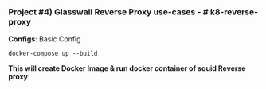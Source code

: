 ### Project #4) Glasswall Reverse Proxy use-cases - # k8-reverse-proxy

**Configs**: Basic Config

```CMD
docker-compose up --build 
```

**This will create Docker Image & run docker container of squid Reverse proxy**: